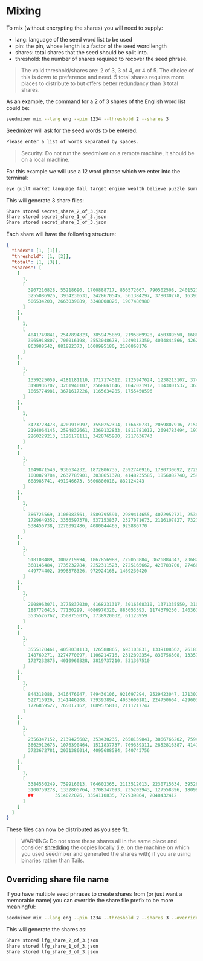 # Mixing

To mix (without encrypting the shares) you will need to supply:

- lang: language of the seed word list to be used
- pin: the pin, whose length is a factor of the seed word length
- shares: total shares that the seed should be split into.
- threshold: the number of shares required to recover the seed phrase.

> The valid threshold/shares are: 2 of 3, 3 of 4, or 4 of 5. The choice of this is down to preference and need. 5 total shares requires more places to distribute to but offers better redundancy than 3 total shares.

As an example, the command for a 2 of 3 shares of the English word list could be:

```bash
seedmixer mix --lang eng --pin 1234 --threshold 2 --shares 3
```

Seedmixer will ask for the seed words to be entered:

```bash
Please enter a list of words separated by spaces.
```

> Security: Do not run the seedmixer on a remote machine, it should be on a local machine.

For this example we will use a 12 word phrase which we enter into the terminal:

```bash
eye guilt market language fall target engine wealth believe puzzle surround point
```

This will generate 3 share files:

```bash
Share stored secret_share_2_of_3.json
Share stored secret_share_1_of_3.json
Share stored secret_share_3_of_3.json
```

Each share will have the following structure:

```json
{
  "index": [1, [1]],
  "threshold": [1, [2]],
  "total": [1, [3]],
  "shares": [
    [
      1,
      [
        3907216828, 55218690, 1700888717, 856572667, 790502508, 2401527878,
        3255086926, 3934230631, 2428670545, 561384297, 378030278, 1639322054,
        506534203, 2663039889, 3348008826, 1907486980
      ]
    ],
    [
      1,
      [
        4041749841, 2547894823, 3859475869, 2195869928, 450389550, 1688949311,
        3965918807, 706016198, 2553048678, 1249312350, 4034844566, 4262996688,
        863988542, 881882373, 1608995180, 2180868176
      ]
    ],
    [
      1,
      [
        1359225059, 4181181110, 1717174512, 2125947024, 1238213107, 3743910844,
        3190936707, 3261940107, 2568661646, 1047021912, 1043801537, 3639906157,
        1865774981, 3671617226, 1165634285, 1755450596
      ]
    ],
    [
      1,
      [
        3423723478, 4209918997, 3550252394, 176630731, 2059807916, 715033109,
        2194064145, 2594832661, 3369132833, 1811781012, 2694783494, 1979421907,
        2260229213, 1126178111, 3428765980, 2217636743
      ]
    ],
    [
      1,
      [
        1049871540, 936634232, 1872806735, 2592740916, 1780730692, 2729328913,
        1000879784, 2637785901, 3038651378, 4148235585, 1856082740, 2595377507,
        688985741, 491946673, 3606886018, 832124243
      ]
    ],
    [
      1,
      [
        386725569, 3106083561, 3589795591, 2989414655, 4072952721, 2534805072,
        1729649352, 3356597378, 537153837, 2327071673, 2116107827, 732733449,
        538456738, 1270392486, 4080044465, 925886770
      ]
    ],
    [
      1,
      [
        518108489, 3002219994, 1867856988, 725053884, 3626884347, 2368248281,
        368146484, 1735232784, 2252311523, 2725165662, 428783700, 2746831239,
        449774402, 3998878326, 972924165, 1469230420
      ]
    ],
    [
      1,
      [
        2008963071, 3775837030, 4168231317, 3016568310, 1371335559, 3102217230,
        1887726416, 77130299, 4086970320, 885053593, 1174379250, 1403617248,
        3535526762, 3508755075, 3738920032, 61123959
      ]
    ],
    [
      1,
      [
        3555170461, 4058034113, 126588865, 693103831, 1339108562, 2618171782,
        148769271, 3274770097, 1106214716, 2312892354, 830756308, 1335797257,
        1727232875, 4010960328, 3819737210, 531367510
      ]
    ],
    [
      1,
      [
        844318088, 3416476047, 749430106, 921697294, 2529423047, 1713027185,
        522716926, 3141446208, 739393894, 4033600181, 224750664, 429603723,
        1726859527, 765017162, 1689575810, 2111217747
      ]
    ],
    [
      1,
      [
        2356347152, 2139425682, 353430235, 2658159841, 3866766202, 759498481,
        3662912678, 1076390464, 1511837737, 709339311, 2852816387, 414102063,
        3723672781, 2031386014, 4095688584, 540743756
      ]
    ],
    [
      1,
      [
        3384550249, 759916013, 764602365, 2113512013, 2230715634, 3952823134,
        3100759278, 1332805764, 2708347093, 235202943, 127558396, 1809930164,
        ##        3514022026, 3354110835, 727939864, 2048432412
      ]
    ]
  ]
}
```

These files can now be distributed as you see fit.

> WARNING: Do not store these shares all in the same place and consider [shredding](../../anclillaries/shredding.md) the copies locally (i.e. on the machine on which you used seedmixer and generated the shares with) if you are using binaries rather than Tails.

## Overriding share file name

If you have multiple seed phrases to create shares from (or just want a memorable name) you can override the share file prefix to be more meaningful:

```bash
seedmixer mix --lang eng --pin 1234 --threshold 2 --shares 3 --override-file-name lfg
```

This will generate the shares as:

```bash
Share stored lfg_share_2_of_3.json
Share stored lfg_share_1_of_3.json
Share stored lfg_share_3_of_3.json
```
